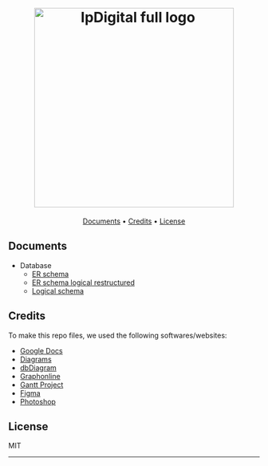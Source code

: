 <h1 align="center">
  <br>
  <img src="https://i.imgur.com/2KfsPEd.png" alt="IpDigital full logo" width="400">
  <br>
</h1>

<p align="center">
  <a href="#content">Documents</a> •
  <a href="#credits">Credits</a> •
  <a href="#license">License</a>
</p>

## Documents

* Database
  - [ER schema](/database/ER-schema.png)
  - [ER schema logical restructured](/database/ER-schema-logical-restructured.png)
  - [Logical schema](/database/logical-schema.png)

## Credits

To make this repo files, we used the following softwares/websites:

- [Google Docs](https://docs.google.com/)
- [Diagrams](https://www.diagrams.net/)
- [dbDiagram](https://dbdiagram.io/)
- [Graphonline](https://graphonline.ru/)
- [Gantt Project](https://www.ganttproject.biz/)
- [Figma](https://www.figma.com/)
- [Photoshop](https://www.adobe.com/it/products/photoshop.html)

## License

MIT

---
